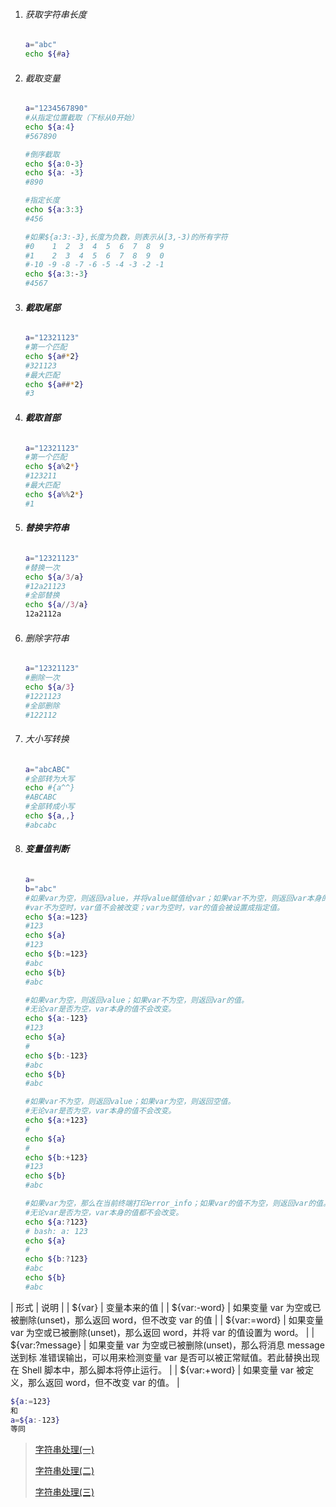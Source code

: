 1. ###### 获取字符串长度

   ```bash
   a="abc"
   echo ${#a}
   ```

2. ###### 截取变量

   ```bash
   a="1234567890"
   #从指定位置截取（下标从0开始）
   echo ${a:4}
   #567890
   
   #倒序截取
   echo ${a:0-3}
   echo ${a: -3}
   #890
   
   #指定长度
   echo ${a:3:3}
   #456
   
   #如果${a:3:-3},长度为负数，则表示从[3,-3)的所有字符
   #0    1  2  3  4  5  6  7  8  9
   #1    2  3  4  5  6  7  8  9  0
   #-10 -9 -8 -7 -6 -5 -4 -3 -2 -1
   echo ${a:3:-3}
   #4567
   ```

3. ###### **截取尾部**

   ```bash
   a="12321123"
   #第一个匹配
   echo ${a#*2}
   #321123
   #最大匹配
   echo ${a##*2}
   #3
   ```

4. ###### **截取首部**

   ```bash
   a="12321123"
   #第一个匹配
   echo ${a%2*}
   #123211
   #最大匹配
   echo ${a%%2*}
   #1
   ```

5. ###### **替换字符串**

   ```bash
   a="12321123"
   #替换一次
   echo ${a/3/a}
   #12a21123
   #全部替换
   echo ${a//3/a}
   12a2112a
   ```

6. ###### 删除字符串

   ```bash
   a="12321123"
   #删除一次
   echo ${a/3}
   #1221123
   #全部删除
   #122112
   ```

7. ###### 大小写转换

   ```bash
   a="abcABC"
   #全部转为大写
   echo #{a^^}
   #ABCABC
   #全部转成小写
   echo ${a,,}
   #abcabc
   ```

8. ###### **变量值判断**

   ```bash
   a=
   b="abc"
   #如果var为空，则返回value，并将value赋值给var；如果var不为空，则返回var本身的值。
   #var不为空时，var值不会被改变；var为空时，var的值会被设置成指定值。
   echo ${a:=123}
   #123
   echo ${a}
   #123
   echo ${b:=123}
   #abc
   echo ${b}
   #abc
   
   #如果var为空，则返回value；如果var不为空，则返回var的值。
   #无论var是否为空，var本身的值不会改变。
   echo ${a:-123}
   #123
   echo ${a}
   # 
   echo ${b:-123}
   #abc
   echo ${b}
   #abc
   
   #如果var不为空，则返回value；如果var为空，则返回空值。
   #无论var是否为空，var本身的值不会改变。
   echo ${a:+123}
   # 
   echo ${a}
   # 
   echo ${b:+123}
   #123
   echo ${b}
   #abc
   
   #如果var为空，那么在当前终端打印error_info；如果var的值不为空，则返回var的值。
   #无论var是否为空，var本身的值都不会改变。
   echo ${a:?123}
   # bash: a: 123
   echo ${a}
   # 
   echo ${b:?123}
   #abc
   echo ${b}
   #abc
   ```

| 形式 | 说明 |
| ${var} | 变量本来的值 |
| ${var:-word} | 如果变量 var 为空或已被删除(unset)，那么返回 word，但不改变 var 的值 |
| ${var:=word} | 如果变量 var 为空或已被删除(unset)，那么返回 word，并将 var 的值设置为 word。 |
| ${var:?message} | 如果变量 var 为空或已被删除(unset)，那么将消息 message 送到标 准错误输出，可以用来检测变量 var 是否可以被正常赋值。若此替换出现在 Shell 脚本中，那么脚本将停止运行。 |
| ${var:+word} | 如果变量 var 被定义，那么返回 word，但不改变 var 的值。 |

```bash
${a:=123}
和
a=${a:-123}
等同
```

> [字符串处理(一)](http://www.zsythink.net/archives/2276)
>
> [字符串处理(二)](http://www.zsythink.net/archives/2296)
>
> [字符串处理(三)](http://www.zsythink.net/archives/2311)
